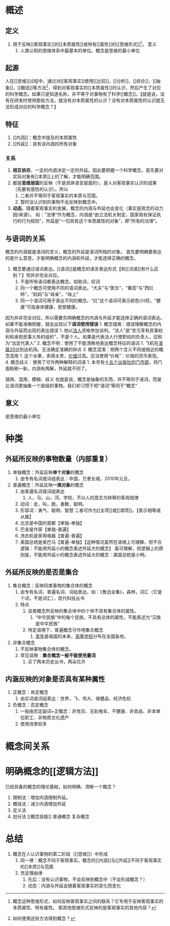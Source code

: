 # 概述
## 定义
1. 用于反映[[客观事实]]的[[本质属性]]或特有[[属性]]的[[思维形式]][^1]。
意义
	1. 人类认知的思维体系中最基本的单位。概念是思维的最小单位
## 起源
人在[[思维]]过程中，通过对[[客观事实]]使用[[比较]]，[[分析]]，[[综合]]，[[抽象]]，[[概括]]等方法[^2]，得到对客观事实的[[本质属性]]的认识，然后产生了对应的科学概念。如果只是知道名称，并不等于对事物有了科学[[概念]]。【就是说，没有在研发时使用那些方法，就没有对本质属性的认识？没有对本质属性的认识就无法形成对应的科学概念？】
## 特征
1. [[内涵]]：概念中提及的本质属性
2. [[外延]]：具有该内涵的所有对象
### 关系
1. **相互依存**，一定的内涵决定一定的外延。因此要把握一个科学概念，首先要对实际对象有[[本质]]上的了解，才能明确范围。
2. 都是**思维层面**的反映（不是具体语言层面的），是人对客观事实认识的成果（先要有感性的认识）。所以
	1. 二者并不等同于客观事实的本质与范围。
	2. 暂时没认识到的事物不会反映到概念中。
3. **动态**。随着客观事实的发展，概念的内涵与外延也会变化（事实是观念的动力因/来源）。
如：“法律”作为概念，内涵是“由立法机关制定，国家政权保证执行的行为规则”，外延是“一切具有这个本质属性的对象”，即“所有的法律”。
## 与语词的关系
概念的内涵就是语词的含义，概念的外延是语词所指的对象。
首先要明确要表达的是什么意思，才能明确概念的内涵和外延，才能选择正确的概念。

1. 概念要通过语词表达。[[语词]]是概念的语言表达形式【和[[词语]]有什么区别？】但并非完全对应。
	1. 不是所有语词都表达概念。如助词，叹词
	2. 同一个概念可使用不同的语词表达。“大夫”与“医生”，“番茄”与“西红柿”，“妈妈”与“母亲”，“母上”
	3. 同一个语词可用于表达不同的概念。“红”这个语词可表示颜色/兴旺。“健康”可指身体健康，思想健康。

因为并非完全对应，所以需要先明确概念的内涵与外延才能选择正确的语词表达。如果不能准确把握，就会出现以下**语词使用错误**
	1. 概念错用：错误理解概念的内涵与外延而出现的表达错误
		1. 他以<u>法人</u>资格参加谈判。“法人”是“贪污享有民事权利和承担民事义务的组织”，不是个人。如果是代表法人行使职权的负责人，应称为“法定代表人”
	2. 概念不明：使用了不能清晰地表达概念特征的语词
		1. 飞机在<u>凌晨20分</u>到达机场。无法确定准确的钟点
	3. 概念混淆：把两个含义不同或相近的概念混用
		1. 这个水果，卖得太贵，<u>价值</u>过高。应当使用“价格”：价值的货币表现。
	4. 概念歧义：使用了可作两种解释的词语
		1. 本市有<u>十五个出版社的门市部</u>，将门面粉刷一新。内涵有两解，外延就不同了。

错用、混用、模糊、歧义
也就是说，概念是抽象的东西，并不等同于语词，而是比语词更抽象一个层级的事物。我们却习惯于把“语词”等同于“概念”
## 意义
是思维的最小单位
# 种类
## 外延所反映的事物数量（内部重复）
1. 单独概念：外延反映**单个对象**的概念
	1. 由专有名词或词组表达：中国，万里长城，2010年元旦。
2. 普遍概念：外延反映**一类对象**的概念
	1. 由普遍名词或词组表达
		1. 人，马，山，河，学校，不以人的意志为转移的客观规律
	2. 动词：走，叫，跑，勇敢，聪明。
	3. 形容词：勇气、聪明、智慧
二者可作为[[主项]]或[[谓项]]。【表示相等或从属】
	1. 北京是中国的首都【单独-单独】
	2. 巴金是作家【单独-普遍】
	3. 洗衣机是家用电器【普遍-普遍】
	4. 美国总统是奥巴马【普遍-单独】【这种情况虽然在语境上可理解，但不合逻辑：不能用外延小的概念表述外延大的概念】
虽可理解，但逻辑上的原则是，不能用外延小的概念表述外延大的概念：美国总统是小明。
## 外延所反映的是否是集合
1. 集合概念：反映同类事物的集合体的概念
	1. 由专有名词、普遍名词、词组表达。如：《鲁迅全集》，森林，词汇（它是个词，不是词汇），现代科技丛书
	2. 特点
		1. 该类概念所反映的集合体中的个体不具有集合体的属性。
			1. “中华民族”中的每个民族，不具有总体的属性，不能表述为“汉族是中华民族”
		2. 特定语境下，普遍概念可作用集合概念
			1. <u>青年</u>是祖国的未来，<u>高等学校</u>分布在全国各地，
2. 非集合概念
	1. 不反映事物集合体的概念。
	2. 常见误用：**集合概念一般不能使用量词**
		1. 买了两本历史丛书，两朵花卉
## 内涵反映的对象是否具有某种属性
1. 正概念：肯定概念
	1. 由实词或词组表达：世界，飞、伟大、保健品、经济危机
2. 负概念：否定概念
	1. 一般由否定副词+正概念：非党员、无轨电车、不健康、非卖品、非本单位职工、非物质文化遗产
	2. 使用场景较多
# 概念间关系
# 明确概念的[[逻辑方法]]
已经具备的概念的理论基础，如何明确、清晰一个概念？
1. 限制法：增加内涵限制外延。
2. 概括法：减少内涵增加外延
3. 定义法
4. 划分法
[[概念技能]] 
普通概念
复杂概念

# 总结
1. 概念在人认识事物的第二阶段（[[思维]]）中形成
	1. 同一律：概念不同于客观事实。概念的[[内涵]]与[[外延]]不同于客观事实的[[本质]]与范围
	2. 充足理由律
		1. 先后：没有认识事物，不会反映到概念中（不会形成概念？）
		2. 动态：内涵与外延会随着客观事实的变化而变化


[^1]: 概念这种思维形式，如何反映客观事实之间的联系？它专用于反映客观事实的本质属性、特有属性。 那其他思维形式反映的是客观事实的其他内容？
[^2]: 如何使用这些方法得到概念？